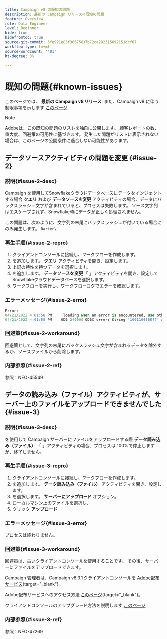 ```yaml
---
title: Campaign v8 の既知の問題
description: 最新の Campaign リリースの既知の問題
feature: Overview
role: Data Engineer
level: Beginner
hide: true
hidefromtoc: true
source-git-commit: 5fe921e83f36675837b72ca282315692151dcf67
workflow-type: tm+mt
source-wordcount: '401'
ht-degree: 3%

---
```


# 既知の問題{#known-issues}

このページでは、 **最新の Campaign v8 リリース**. また、Campaign v8 に伴う制限事項を示します [このページ](known-limitations.md).


>[!NOTE]
>
>Adobeは、この既知の問題のリストを独自に公開します。 顧客レポートの数、重大度、回避策の可用性に基づきます。 発生した問題がリストに表示されない場合は、このページの公開条件に適合しない可能性があります。

<!--
## Change Data Source activity issue #1 {#issue-1}

### Description{#issue-1-desc}

The **Change Data Source** activity is failing when transfering data from Campaign local database to Snowflake cloud database. When switching directions, the activity can generate issues.

### Reproduction steps{#issue-1-repro}

1. Connect to the client console and create a workflow.
1. Add a **Query** activity and a **Change Data Source** activity.
1. Define a query on the **email**, which is a string.
1. Run the workflow and right-click the transition to view the population: the email records are displayed replaced by `****`.
1. Check the workflow logs: the **Change Data Source** activity interprets these records as numeric values.

### Error message{#issue-1-error}

```sql
04/13/2022 10:00:18 AM              Executing change data source 'Ok' (step 'Change Data Source')
04/13/2022 10:00:18 AM              Starting 1 connection(s) on pool 'nms:extAccount:ffda tractorsupply_mkt_stage8' (Snowflake, server='adobe-acc_tractorsupply_us_west_2_aws.snowflakecomputing.com', login='tractorsupply_stage8_MKT:tractorsupply_stage8')
04/13/2022 10:00:26 AM              ODB-240000 ODBC error: {*}Numeric value '{*}******{*}{{*}}' is not recognized\{*}   File 'wkf1285541_13_1_0_47504750#458318uploadPart0.chunk.gz', line 1, character 10140   Row 279, column "WKF1285541_13_1_0"["BICUST_ID":1]   If you would like to continue loading when a
04/13/2022 10:00:26 AM              n error is encountered, use other values such as 'SKIP_FILE' or 'CONTINUE' for the ON_ERROR option. For more information on loading options, please run 'info loading_data' in a SQL client. SQLState: 22018
04/13/2022 10:00:26 AM              WDB-200001 SQL statement 'COPY INTO wkf1285541_13_1_0 (SACTIVE, SADDRESS1, SADDRESS2, BICUST_ID, SEMAIL) FROM ( SELECT $1, $2, $3, $4, $5 FROM $$@BULK_wkf1285541_13_1_0$$) FILE_FORMAT = ( TYPE = CSV RECORD_DELIMITER = '\x02' FIELD_DELIMITER = '\x01' FIEL
04/13/2022 10:00:26 AM              D_OPTIONALLY_ENCLOSED_BY = 'NONE') ON_ERROR = ABORT_STATEMENT PURGE = TRUE' could not be executed.
```

### Workaround{#issue-1-workaround}

To have the data transfered from Snowflake cloud database to Campaign local database and back to Snowflake, you must use two different **Change Data Source** activities.

### Internal reference{#issue-1-ref}

Reference: NEO-45549 
-->


## データソースアクティビティの問題を変更 {#issue-2}

### 説明{#issue-2-desc}

Campaign を使用してSnowflakeクラウドデータベースにデータをインジェクトする場合 **クエリ** および **データソースを変更** アクティビティの場合、データにバックスラッシュ文字が含まれていると、プロセスは失敗します。 ソース文字列はエスケープされず、Snowflake時にデータが正しく処理されません。

この問題は、次のように、文字列の末尾にバックスラッシュが付いている場合にのみ発生します。 `Barker\`.


### 再生手順{#issue-2-repro}

1. クライアントコンソールに接続し、ワークフローを作成します。
1. を追加します。 **クエリ** アクティビティを開き、設定します。
1. 上記の特性を持つデータを選択します。
1. を追加します。 **データソースを変更** 「 」アクティビティを開き、設定してSnowflakeクラウドデータベースを選択します。
1. ワークフローを実行し、ワークフローログでエラーを確認します。


### エラーメッセージ{#issue-2-error}

```sql
Error:
04/21/2022 4:01:58 PM     loading when an error is encountered, use other values such as 'SKIP_FILE' or 'CONTINUE' for the ON_ERROR option. For more information on loading options, please run 'info loading_data' in a SQL client. SQLState: 22000
04/21/2022 4:01:58 PM    ODB-240000 ODBC error: String '100110668547' is too long and would be truncated   File 'wkf1656797_21_1_3057430574#458516uploadPart0.chunk.gz', line 1, character 0   Row 90058, column "WKF1656797_21_1"["SCARRIER_ROUTE":13]   If you would like to continue
```

### 回避策{#issue-2-workaround}

回避策として、文字列の末尾にバックスラッシュ文字が含まれるデータを除外するか、ソースファイルから削除します。

<!--
As a workaround, export the files with double quotes around the problematic values (like `Barker\`) and include a file format option `FIELD_OPTIONALLY_ENCLOSED_BY = '"'`.
-->

### 内部参照{#issue-2-ref}

参照：NEO-45549


## データの読み込み（ファイル）アクティビティが、サーバー上のファイルをアップロードできませんでした {#issue-3}

### 説明{#issue-3-desc}

を使用して Campaign サーバーにファイルをアップロードする際 **データ読み込み（ファイル）** 「 」アクティビティの場合、プロセスは 100%で停止しますが、終了しません。

### 再生手順{#issue-3-repro}

1. クライアントコンソールに接続し、ワークフローを作成します。
1. を追加します。 **データ読み込み（ファイル）** アクティビティを開き、設定します。
1. を選択します。 **サーバーにアップロード** オプション。
1. ローカルマシン上のファイルを選択し、
1. クリック **アップロード**


### エラーメッセージ{#issue-3-error}

プロセスは終わりません。

### 回避策{#issue-3-workaround}

回避策は、古いクライアントコンソールを使用することです。 その後、サーバーにファイルをアップロードできます。

Campaign 管理者は、Campaign v8.3.1 クライアントコンソールを [Adobe配布サービス](https://experience.adobe.com/#/downloads/content/software-distribution/en/campaign.html?1_group.propertyvalues.property=.%2Fjcr%3Acontent%2Fmetadata%2Fdc%3Aversion&amp;1_group.propertyvalues.operation=equals&amp;1_group.propertyvalues.0_values=target-version%3Acampaign%2F8&amp;orderby=%40jcr%3Acontent%2OrderModifiedBy.sort.=desc&amp;layout=list&amp;p.offset=0&amp;p.limit=4){target=&quot;_blank&quot;}。

Adobe配布サービスへのアクセス方法 [このページ](https://experienceleague.adobe.com/docs/experience-cloud/software-distribution/home.html?lang=ja){target=&quot;_blank&quot;}。

クライアントコンソールのアップグレード方法を説明します [このページ](connect.md)

### 内部参照{#issue-3-ref}

参照：NEO-47269